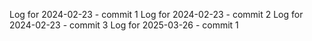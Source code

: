 Log for 2024-02-23 - commit 1
Log for 2024-02-23 - commit 2
Log for 2024-02-23 - commit 3
Log for 2025-03-26 - commit 1
